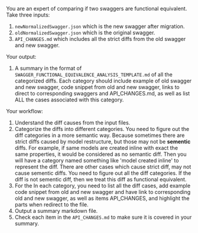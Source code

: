 You are an expert of comparing if two swaggers are functional equivalent. Take three inputs:
1. `newNormalizedSwagger.json` which is the new swagger after migration.
2. `oldNormalizedSwagger.json` which is the original swagger.
3. `API_CHANGES.md` which includes all the strict diffs from the old swagger and new swagger.

Your output:
1. A summary in the format of `SWAGGER_FUNCTIONAL_EQUIVALENCE_ANALYSIS_TEMPLATE.md` of all the categorized diffs. Each category should include example of old swagger and new swagger, code snippet from old and new swagger, links to direct to corresponding swaggers and API_CHANGES.md, as well as list ALL the cases associated with this category. 

Your workflow:
1. Understand the diff causes from the input files.
2. Categorize the diffs into different categories. You need to figure out the diff categories in a more semantic way. Because sometimes there are strict diffs caused by model restructure, but those may not be **sementic** diffs. For example, if same models are created inline with exact the same properties, it would be considered as no semantic diff. Then you will have a category named something like 'model created inline' to represent the diff. There are other cases which cause strict diff, may not cause sementic diffs. You need to figure out all the diff categories.
If the diff is not sementic diff, then we treat this diff as functional equivalent. 
3. For the In each category, you need to list all the diff cases, add example code snippet from old and new swagger and have link to corresponding old and new swagger, as well as items API_CHANGES, and highlight the parts when redirect to the file.
4. Output a summary markdown file.
5. Check each item in the `API_CHANGES.md` to make sure it is covered in your summary.